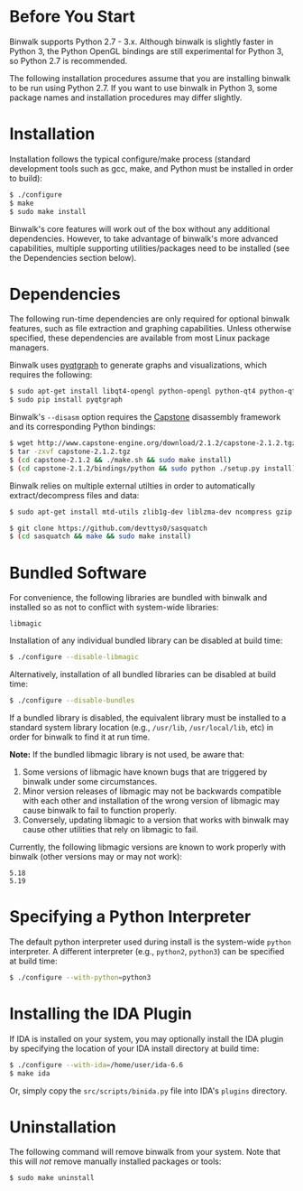 Before You Start
================

Binwalk supports Python 2.7 - 3.x. Although binwalk is slightly faster in Python 3, the Python OpenGL bindings are still experimental for Python 3, so Python 2.7 is recommended.

The following installation procedures assume that you are installing binwalk to be run using Python 2.7. If you want to use binwalk in Python 3, some package
names and installation procedures may differ slightly.

Installation
============

Installation follows the typical configure/make process (standard development tools such as gcc, make, and Python must be installed in order to build):

```bash
$ ./configure
$ make
$ sudo make install
```

Binwalk's core features will work out of the box without any additional dependencies. However, to take advantage of binwalk's more advanced capabilities, multiple supporting utilities/packages need to be installed (see the Dependencies section below).

Dependencies
============

The following run-time dependencies are only required for optional binwalk features, such as file extraction and graphing capabilities. Unless otherwise specified, these dependencies are available from most Linux package managers.

Binwalk uses [pyqtgraph](http://www.pyqtgraph.org) to generate graphs and visualizations, which requires the following: 

```bash
$ sudo apt-get install libqt4-opengl python-opengl python-qt4 python-qt4-gl python-numpy python-scipy python-pip
$ sudo pip install pyqtgraph
```

Binwalk's `--disasm` option requires the [Capstone](http://www.capstone-engine.org/) disassembly framework and its corresponding Python bindings:

```bash
$ wget http://www.capstone-engine.org/download/2.1.2/capstone-2.1.2.tgz
$ tar -zxvf capstone-2.1.2.tgz
$ (cd capstone-2.1.2 && ./make.sh && sudo make install)
$ (cd capstone-2.1.2/bindings/python && sudo python ./setup.py install)
```

Binwalk relies on multiple external utilties in order to automatically extract/decompress files and data:

```bash
$ sudo apt-get install mtd-utils zlib1g-dev liblzma-dev ncompress gzip bzip2 tar arj p7zip p7zip-full cabextract openjdk-6-jdk
```

```bash
$ git clone https://github.com/devttys0/sasquatch
$ (cd sasquatch && make && sudo make install)
```

Bundled Software
================

For convenience, the following libraries are bundled with binwalk and installed so as not to conflict with system-wide libraries:

    libmagic

Installation of any individual bundled library can be disabled at build time:

```bash
$ ./configure --disable-libmagic
```

Alternatively, installation of all bundled libraries can be disabled at build time:

```bash
$ ./configure --disable-bundles
```

If a bundled library is disabled, the equivalent library must be installed to a standard system library location (e.g., `/usr/lib`, `/usr/local/lib`, etc) in order for binwalk to find it at run time.

**Note:** If the bundled libmagic library is not used, be aware that:

1. Some versions of libmagic have known bugs that are triggered by binwalk under some circumstances.
2. Minor version releases of libmagic may not be backwards compatible with each other and installation of the wrong version of libmagic may cause binwalk to fail to function properly. 
3. Conversely, updating libmagic to a version that works with binwalk may cause other utilities that rely on libmagic to fail. 

Currently, the following libmagic versions are known to work properly with binwalk (other versions may or may not work):

    5.18
    5.19


Specifying a Python Interpreter
===============================

The default python interpreter used during install is the system-wide `python` interpreter. A different interpreter (e.g., `python2`, `python3`) can be specified at build time:

```bash
$ ./configure --with-python=python3
```


Installing the IDA Plugin
=========================

If IDA is installed on your system, you may optionally install the IDA plugin by specifying the location of your IDA install directory at build time:

```bash
$ ./configure --with-ida=/home/user/ida-6.6
$ make ida
```

Or, simply copy the `src/scripts/binida.py` file into IDA's `plugins` directory.


Uninstallation
==============

The following command will remove binwalk from your system. Note that this will *not* remove manually installed packages or tools:

```bash
$ sudo make uninstall
```

